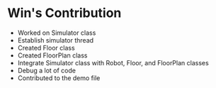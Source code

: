 # Win's Contribution
- Worked on Simulator class
- Establish simulator thread
- Created Floor class
- Created FloorPlan class
- Integrate Simulator class with Robot, Floor, and FloorPlan classes
- Debug a lot of code
- Contributed to the demo file